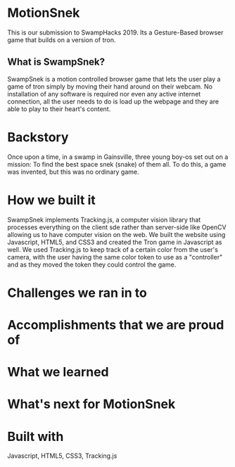 # MotionSnek
This is our submission to SwampHacks 2019. Its a Gesture-Based browser game that builds on a version of tron.

## What is SwampSnek?
SwampSnek is a motion controlled browser game that lets the user play a game of tron simply by moving their hand around on their webcam. No installation of any software is required nor even any active internet connection, all the user needs to do is load up the webpage and they are able to play to their heart's content.

# Backstory
Once upon a time, in a swamp in Gainsville, three young boy-os set out on a mission: To find the best space snek (snake) of them all. To do this, a game was invented, but this was no ordinary game. 

# How we built it
SwampSnek implements Tracking.js, a computer vision library that processes everything on the client sde rather than server-side like OpenCV allowing us to have computer vision on the web. We built the website using Javascript, HTML5, and CSS3 and created the Tron game in Javascript as well. We used Tracking.js to keep track of a certain color from the user's camera, with the user having the same color token to use as a "controller" and as they moved the token they could control the game. 

# Challenges we ran in to

# Accomplishments that we are proud of 

# What we learned

# What's next for MotionSnek

# Built with
Javascript, HTML5, CSS3, Tracking.js
